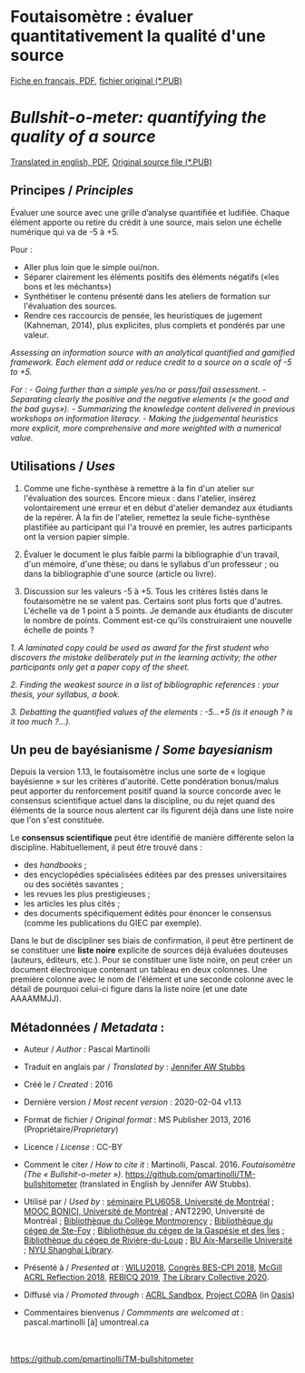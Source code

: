 # Foutaisomètre : évaluer quantitativement la qualité d'une source

[Fiche en français, PDF](https://github.com/pmartinolli/TM-bullshitometer/blob/master/files/foutaisometre-v.1.13.fr.pdf), [fichier original (*.PUB)](https://github.com/pmartinolli/TM-bullshitometer/tree/master/files)

# *Bullshit-o-meter: quantifying the quality of a source* 

[Translated in english, PDF](https://github.com/pmartinolli/TM-bullshitometer/blob/master/files/bs-meter-v.1.13.en.pdf),  [Original source file (*.PUB)](https://github.com/pmartinolli/TM-bullshitometer/tree/master/files)

## Principes / *Principles*

Évaluer une source avec une grille d’analyse quantifiée et ludifiée. Chaque élément apporte ou retire du crédit à une source, mais selon une échelle numérique qui va de -5 à +5.

Pour :

- Aller plus loin que le simple oui/non.
- Séparer clairement les éléments positifs des éléments négatifs («les bons et les méchants»)
- Synthétiser le contenu présenté dans les ateliers de formation sur l'évaluation des sources.
- Rendre ces raccourcis de pensée, les heuristiques de jugement (Kahneman, 2014), plus explicites, plus complets et pondérés par une valeur.

*Assessing an information source with an analytical quantified and gamified framework. Each element add or reduce credit to a source on a scale of -5 to +5.*

*For :*
*- Going further than a simple yes/no or pass/fail assessment.*
*- Separating clearly the positive and the negative elements (« the good and the bad guys»).*
*- Summarizing the knowledge content delivered in previous workshops on information literacy.*
*- Making the judgemental heuristics more explicit, more comprehensive and more weighted with a numerical value.*

## Utilisations / *Uses*

1. Comme une fiche-synthèse à remettre à la fin d'un atelier sur l'évaluation des sources. Encore mieux : dans l'atelier, insérez volontairement une erreur et en début d'atelier demandez aux étudiants de la repérer. À la fin de l'atelier, remettez la seule fiche-synthèse plastifiée au participant qui l'a trouvé en premier, les autres participants ont la version papier simple.

2. Évaluer le document le plus faible parmi la bibliographie d'un travail, d'un mémoire, d'une thèse; ou dans le syllabus d'un professeur ; ou dans la bibliographie d'une source (article ou livre).

3. Discussion sur les valeurs -5  à +5. Tous les critères listés dans le foutaisomètre ne se valent pas. Certains sont plus forts que d'autres. L'échelle va de 1 point à 5 points. Je demande aux étudiants de discuter le nombre de points. Comment est-ce qu'ils construiraient une nouvelle échelle de points ?

*1. A laminated copy could be used as award for the first student who discovers the mistake deliberately put in the learning activity; the other participants only get a paper copy of the sheet.*

*2. Finding the weakest source in a list of bibliographic references : your thesis, your syllabus, a book.*

*3. Debatting the quantified values of the elements : -5...+5 (is it enough ? is it too much ?...).*

## Un peu de bayésianisme / *Some bayesianism*

Depuis la version 1.13, le foutaisomètre inclus une sorte de « logique bayésienne » sur les critères d'autorité. Cette pondération bonus/malus peut apporter du renforcement positif quand la source concorde avec le consensus scientifique actuel dans la discipline, ou du rejet quand des éléments de la source nous alertent car ils figurent déjà dans une liste noire que l'on s'est constituée. 

Le **consensus scientifique** peut être identifié de manière différente selon la discipline. Habituellement, il peut être trouvé dans :
- des *handbooks* ;
- des encyclopédies spécialisées éditées par des presses universitaires ou des sociétés savantes ;
- les revues les plus prestigieuses ;
- les articles les plus cités ;
- des documents spécifiquement édités pour énoncer le consensus (comme les publications du GIEC par exemple).

Dans le but de discipliner ses biais de confirmation, il peut être pertinent de se constituer une **liste noire** explicite de sources déjà évaluées douteuses (auteurs, éditeurs, etc.). Pour se constituer une liste noire, on peut créer un document électronique contenant un tableau en deux colonnes. Une première colonne avec le nom de l'élément et une seconde colonne avec le détail de pourquoi celui-ci figure dans la liste noire (et une date AAAAMMJJ).


## Métadonnées / *Metadata* :

* Auteur / *Author* : Pascal Martinolli

* Traduit en anglais par / *Translated by* : [Jennifer AW Stubbs](https://github.com/jas58)

* Créé le / *Created* : 2016

* Dernière version / *Most recent version* : 2020-02-04 v1.13

* Format de fichier / *Original format* : MS Publisher 2013, 2016 (Propriétaire/*Proprietary*)

* Licence / *License* : CC-BY

* Comment le citer / *How to cite it* : Martinolli, Pascal. 2016. *Foutaisomètre (The « Bullshit-o-meter »)*. https://github.com/pmartinolli/TM-bullshitometer (translated in English by Jennifer AW Stubbs).

* Utilisé par / *Used by* : [séminaire PLU6058, Université de Montréal](https://bib.umontreal.ca/multidisciplinaire/plu6058) ; [MOOC BONICI, Université de Montréal](https://github.com/pmartinolli/BoniCI) ; ANT2290, Université de Montréal  ;  [Bibliothèque du Collège Montmorency](https://www.cmontmorency.qc.ca/etudiants/services-aux-etudiants/bibliotheque/) ; [Bibliothèque du cégep de Ste-Foy](https://biblio.cegep-ste-foy.qc.ca/fileadmin/documents/bibliotheque/grille_evaluation_information_20200115.pdf) ; [Bibliothèque du cégep de la Gaspésie et des Îles](http://www.cegepgim.ca/biblio/gaspe) ; [Bibliothèque du cégep de Rivière-du-Loup](https://www.cegeprdl.ca/grand-public/bibliotheque/aide-a-la-recherche/) ; [BU Aix-Marseille Université](https://bu.univ-amu.libguides.com/infox) ; [NYU Shanghai Library](https://shanghai.nyu.edu/academics/library).

* Présenté à / *Presented at* : [WILU2018](http://hdl.handle.net/1866/20641), [Congrès BES-CPI 2018]( http://hdl.handle.net/1866/21087), [McGill ACRL Reflection 2018](https://zotrpg.blogspot.com/2018/11/trpg-elements-to-enhance-student.html), [REBICQ 2019](http://hdl.handle.net/1866/22188), [The Library Collective 2020](https://www.thelibrarycollective.org/).

* Diffusé via / *Promoted through* : [ACRL Sandbox](http://sandbox.acrl.org/users/pascalou), [Project CORA](https://www.projectcora.org/users/pascalmartinolliumontrealca) (in [Oasis](https://oasis.geneseo.edu/basic_search.php?search_query=foutaisom%C3%A8tre))

* Commentaires bienvenus / *Commments are welcomed at* : pascal.martinolli [à] umontreal.ca

\
\
https://github.com/pmartinolli/TM-bullshitometer
